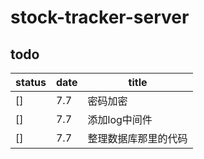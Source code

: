 <!--
 * @Description: 
 * @Author: mytac
 * @Date: 2020-04-11 21:29:43
--> 
# stock-tracker-server
## todo
status|date|title
-|-|-
[]|7.7|密码加密
[]|7.7|添加log中间件
[]|7.7|整理数据库那里的代码